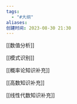 ```yaml
---
tags:
  - "#大纲"
aliases: 
创建时间: 2023-08-30 21:30
---
```



[[数值分析]]

[[模式识别]]

[[概率论知识补充]]

[[高数知识补充]]

[[线性代数知识补充]]
